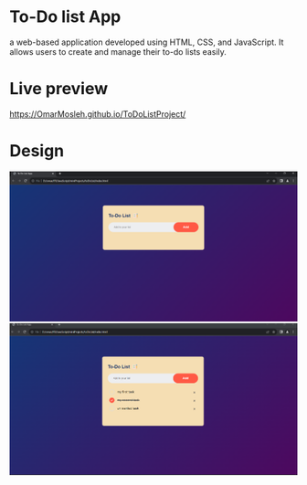 
# To-Do list App

a web-based application developed using HTML, CSS, and JavaScript. It allows users to create and manage their to-do lists easily.

# Live preview
https://OmarMosleh.github.io/ToDoListProject/
# Design

![Design preview for the laptop](./design/home%20page.png)
![Design preview for the laptop](./design/tasks%20.png)
